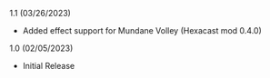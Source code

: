 1.1 (03/26/2023)
- Added effect support for Mundane Volley (Hexacast mod 0.4.0)

1.0 (02/05/2023)
- Initial Release